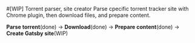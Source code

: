 #[WIP] Torrent parser, site creator
Parse cpecific torrent tracker site with Chrome plugin,
then download files, and prepare content.

**Parse torrent**(done) -> **Download**(done) -> **Prepare content**(done) -> **Create Gatsby site**(WIP)
